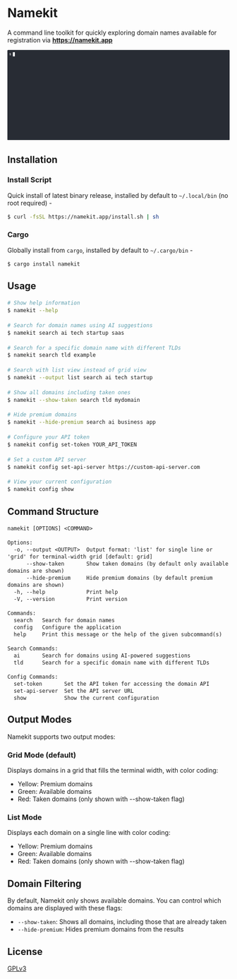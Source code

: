 # Namekit

A command line toolkit for quickly exploring domain names available for registration via **https://namekit.app**

![Namekit CLI demo](demo.gif)


## Installation

### Install Script

Quick install of latest binary release, installed by default to `~/.local/bin` (no root required) -

```sh
$ curl -fsSL https://namekit.app/install.sh | sh
```

### Cargo

Globally install from `cargo`, installed by default to `~/.cargo/bin` -

```sh
$ cargo install namekit
```

## Usage

```sh
# Show help information
$ namekit --help

# Search for domain names using AI suggestions
$ namekit search ai tech startup saas

# Search for a specific domain name with different TLDs
$ namekit search tld example

# Search with list view instead of grid view
$ namekit --output list search ai tech startup

# Show all domains including taken ones
$ namekit --show-taken search tld mydomain

# Hide premium domains
$ namekit --hide-premium search ai business app

# Configure your API token
$ namekit config set-token YOUR_API_TOKEN

# Set a custom API server
$ namekit config set-api-server https://custom-api-server.com

# View your current configuration
$ namekit config show
```

## Command Structure

```
namekit [OPTIONS] <COMMAND>

Options:
  -o, --output <OUTPUT>  Output format: 'list' for single line or 'grid' for terminal-width grid [default: grid]
      --show-taken       Show taken domains (by default only available domains are shown)
      --hide-premium     Hide premium domains (by default premium domains are shown)
  -h, --help             Print help
  -V, --version          Print version

Commands:
  search   Search for domain names
  config   Configure the application
  help     Print this message or the help of the given subcommand(s)

Search Commands:
  ai       Search for domains using AI-powered suggestions
  tld      Search for a specific domain name with different TLDs

Config Commands:
  set-token       Set the API token for accessing the domain API
  set-api-server  Set the API server URL
  show            Show the current configuration
```

## Output Modes

Namekit supports two output modes:

### Grid Mode (default)
Displays domains in a grid that fills the terminal width, with color coding:
- Yellow: Premium domains
- Green: Available domains
- Red: Taken domains (only shown with --show-taken flag)

### List Mode
Displays each domain on a single line with color coding:
- Yellow: Premium domains
- Green: Available domains
- Red: Taken domains (only shown with --show-taken flag)

## Domain Filtering

By default, Namekit only shows available domains. You can control which domains are displayed with these flags:

- `--show-taken`: Shows all domains, including those that are already taken
- `--hide-premium`: Hides premium domains from the results

## License

[GPLv3](LICENSE)